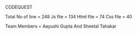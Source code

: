 CODEQUEST 

Total No of line = 248
Js file = 134
Html file = 74
Css file = 40

Team Members = Aayushi Gupta And Sheetal Tahakar
